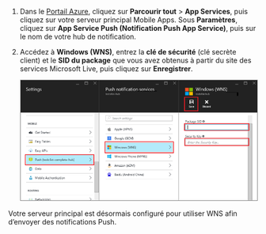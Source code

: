
1. Dans le [Portail Azure](https://portal.azure.com/), cliquez sur **Parcourir tout** > **App Services**, puis cliquez sur votre serveur principal Mobile Apps. Sous **Paramètres**, cliquez sur **App Service Push (Notification Push App Service)**, puis sur le nom de votre hub de notification.
2. Accédez à **Windows (WNS)**, entrez la **clé de sécurité** (clé secrète client) et le **SID du package** que vous avez obtenus à partir du site des services Microsoft Live, puis cliquez sur **Enregistrer**.

    ![Définition de la clé WNS dans le portail](./media/app-service-mobile-configure-wns/mobile-push-wns-credentials.png)

Votre serveur principal est désormais configuré pour utiliser WNS afin d’envoyer des notifications Push.
